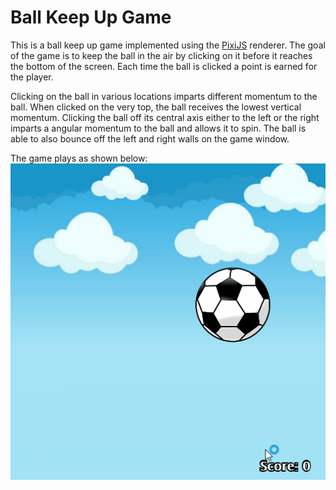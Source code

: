 # Ball Keep Up Game
This is a ball keep up game implemented using the [PixiJS](http://www.pixijs.com/) renderer. The goal of the game is to keep the ball in the air by clicking on it before it reaches the bottom of the screen. Each time the ball is clicked a point is earned for the player.  

Clicking on the ball in various locations imparts different momentum to the ball. When clicked on the very top, the ball receives the lowest vertical momentum. Clicking the ball off its central axis either to the left or the right imparts a angular momentum to the ball and allows it to spin. The ball is able to also bounce off the left and right walls on the game window.

The game plays as shown below: 
![Gameplay](/images/gameplay.gif)
